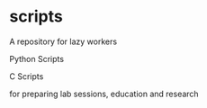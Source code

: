 # scripts

A repository for lazy workers

Python Scripts

C Scripts

for preparing lab sessions, education and research
